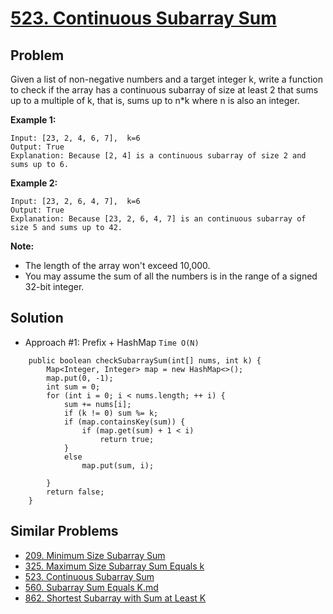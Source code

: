 # <a href='https://leetcode.com/problems/continuous-subarray-sum/'>523. Continuous Subarray Sum</a>

## Problem
Given a list of non-negative numbers and a target integer k, write a function to check if the array has a continuous subarray 
of size at least 2 that sums up to a multiple of k, that is, sums up to n*k where n is also an integer. 

<strong>Example 1:</strong>
```
Input: [23, 2, 4, 6, 7],  k=6
Output: True
Explanation: Because [2, 4] is a continuous subarray of size 2 and sums up to 6.
```
<strong>Example 2:</strong>
```
Input: [23, 2, 6, 4, 7],  k=6
Output: True
Explanation: Because [23, 2, 6, 4, 7] is an continuous subarray of size 5 and sums up to 42.
```

<strong>Note:</strong>
- The length of the array won't exceed 10,000.
- You may assume the sum of all the numbers is in the range of a signed 32-bit integer.

## Solution
- Approach #1: Prefix + HashMap ```Time O(N)```
```
    public boolean checkSubarraySum(int[] nums, int k) {
        Map<Integer, Integer> map = new HashMap<>();
        map.put(0, -1);
        int sum = 0;
        for (int i = 0; i < nums.length; ++ i) {
            sum += nums[i];
            if (k != 0) sum %= k;
            if (map.containsKey(sum)) {
                if (map.get(sum) + 1 < i)
                    return true;
            }
            else
                map.put(sum, i);
            
        }
        return false;
    }
```

## Similar Problems
- <a href='https://github.com/DongZhuoran/LeetCode/blob/master/problems/209.%20Minimum%20Size%20Subarray%20Sum.md'>209. Minimum Size Subarray Sum</a>
- <a href='https://github.com/DongZhuoran/LeetCode/blob/master/problems/325.%20Maximum%20Size%20Subarray%20Sum%20Equals%20k.md'>325. Maximum Size Subarray Sum Equals k</a>
- <a href='https://github.com/DongZhuoran/LeetCode/blob/master/problems/523.%20Continuous%20Subarray%20Sum.md'>523. Continuous Subarray Sum</a>
- <a href='https://github.com/DongZhuoran/LeetCode/blob/master/problems/560.%20Subarray%20Sum%20Equals%20K.md'>560. Subarray Sum Equals K.md</a>
- <a href='https://github.com/DongZhuoran/LeetCode/blob/master/problems/862.%20Shortest%20Subarray%20with%20Sum%20at%20Least%20K.md'>862. Shortest Subarray with Sum at Least K</a>
